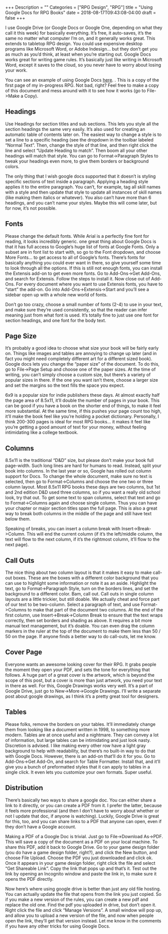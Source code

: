 +++
Description = ""
Categories = ["RPG Design", "RPG"]
title = "Using Google Docs for RPG Books"
date = 2018-08-17T09:43:08-04:00
draft = false
+++

I use Google Drive (or Google Docs or Google One, depending on what they call it
this week) for basically everything. It’s free, it auto-saves, it’s the same no
matter what computer I’m on, and it generally works great. This extends to
tabletop RPG design. You could use expensive desktop programs like Microsoft
Word, or Adobe Indesign… but they don’t get you as much as you’d think, at least
when you’re starting out. Google Docs works great for writing game rules. It’s
basically just like writing in Microsoft Word, except it saves to the cloud, so
you never have to worry about losing your work.

You can see an example of using Google Docs [here](https://docs.google.com/document/d/1UhM0STTGav_CttqvgQG3MQTrpy0lB95WP_M0RNeeIdM/edit?usp=sharing).
. This is a copy of the first
page of my in-progress RPG. Not bad, right? Feel free to make a copy of this
document and mess around with it to see how it works (go to File->Make a Copy).

## Headings

Use Headings for section titles and sub sections. This lets you style all the
section headings the same very easily. It’s also used for creating an automatic
table of contents later on. The easiest way to change a style is to set a line
to a specific heading (see the dropdown in the toolbar labeled “Normal Text”.
Then, change the style of that line, and then right click the line and select
“Update Heading to match”. Then boom all your other headings will match that
style. You can go to Format->Paragraph Styles to tweak your headings even more,
to give them borders or background colors.

The only thing that I wish google docs supported that it doesn’t is styling
specific sections of text inside a paragraph. Applying a heading style applies
it to the entire paragraph. You can’t, for example, tag all skill names with a
style and then update that style to update all instances of skill names (like
making them italics or whatever). You also can’t have more than 6 headings, and
you can’t name your styles. Maybe this will come later, but for now, it’s not
possible.

## Fonts

Please change the default fonts. While Arial is a perfectly fine font for
reading, it looks incredibly generic. one great thing about Google Docs is that
it has full access to Google’s huge list of fonts at Google Fonts. Only a subset
are in font list to start with, so go to the Font dropdown, and choose More
Fonts… to get access to all of Google’s fonts. There’s fonts for basically
anything you could ever want in there, so give yourself some time to look
through all the options. If this is still not enough fonts, you can install the
Extensis add-on to get even more fonts. Go to Add-Ons->Get Add-Ons, and search
for Extensis. Follow the steps to install it. Now close out of Add-Ons. For
every document where you want to use Extensis fonts, you have to “start” the
add-on. Go into Add-Ons->Extensis->Start and you’ll see a sidebar open up with a
whole new world of fonts.

Don’t go too crazy, choose a small number of fonts (2-4) to use in your text,
and make sure they’re used consistently, so that the reader can infer meaning
just from what font is used. It’s totally fine to just use one font for section
headings, and one font for the body text.

## Page Size

It’s probably a good idea to choose what size your book will be fairly early on.
Things like images and tables are annoying to change up later (and in fact you
might need completely different art for a different sized book). Google docs
lets you change the “paper size” of the document. To do this, go to File->Page
Setup and choose one of the paper sizes. At the time of writing, you can’t
simply choose a custom size, but there’s a variety of popular sizes in there. If
the one you want isn’t there, choose a larger size and set the margins so the
text fills the space you expect.

6x9 is a popular size for indie publishers these days. At almost exactly half
the page area of 8.5x11, it’ll double the number of pages in your book. This can
be good if you have a book on the shorter end of things, to make it feel more
substantial. At the same time, if this pushes your page count too high, it’ll
make the book feel like you’re holding a pocket dictionary. Personally, I think
200-300 pages is ideal for most RPG books… it makes it feel like you’re getting
a good amount of text for your money, without feeling intimidating like a
college textbook.

## Columns

8.5x11 is the traditional “D&D” size, but please don’t make your book full
page-width. Such long lines are hard for humans to read. Instead, split your
book into columns. In the last year or so, Google has rolled out column support
for Docs. To change the whole document, make sure no text is selected, then go
to Format->Columns and choose the one two or three column layout. Most 8.5x11
RPG books these days are two columns, but 1st and 2nd edition D&D used three
columns, so if you want a really old school look, try that out. To get some text
to span columns, select that text and go to Format->Columns again and choose
single column. Thus you can have your chapter or major section titles span the
full page. This is also a great way to break both columns in the middle of the
page and still have text below them.

Speaking of breaks, you can insert a column break with Insert->Break->Column.
This will end the current column (if it’s the left/middle column, the text will
flow to the next column, if it’s the rightmost column, it’ll flow to the next
page).

## Call Outs

The nice thing about two column layout is that it makes it easy to make call-out
boxes. These are the boxes with a different color background that you can use to
highlight some information or note it as an aside. Highlight the text, go to
Format->Paragraph Style, turn on the borders lines, and set the background to a
different color. Bam, call out. Call outs in single column layouts are a little
trickier, but still doable. We actually cheat and force part of our text to be
two-column. Select a paragraph of text, and use Format->Columns to make that
part of the document two columns. At the end of the first column, use
Insert->Break->Column Break to ensure that the text wraps correctly, then set
borders and shading as above. It requires a bit more manual text management, but
it’s doable. You can even drag the column markers in the ruler at the top of the
document to make them less than 50 / 50 on the page. If anyone finds a better
way to do call-outs, let me know.

## Cover Page

Everyone wants an awesome looking cover for their RPG. It grabs people the
moment they open your PDF, and sets the tone for everything that follows. A huge
part of a great cover is the artwork, which is beyond the scope of this post,
but a cover is more than just artwork, you need your text in there as well. For
this, Google Drawings works very well. It’s a part of Google Drive, just go to
New->More->Google Drawings. I’ll write a separate post about google drawings, as
I think it’s a pretty great tool for designers.

## Tables

Please folks, remove the borders on your tables. It’ll immediately change them
from looking like a document written in 1998, to something more modern. Tables
are at once useful and a nightmare. They can convey a lot of information, but
large tables can be intimidating and just look nasty. Discretion is advised. I
like making every other row have a light gray background to help with
readability, but there’s no built-in way to do that with Google Docs. However,
there is an add-on that’ll do it for you. Go to Add-Ons->Get Add-On, and search
for Table Formatter. Install that, and it’ll give you a bunch of preformatted
styles that it can apply to tables in a single click. It even lets you customize
your own formats. Super useful.

## Distribution

There’s basically two ways to share a google doc. You can either share a link to
it directly, or you can create a PDF from it. I prefer the latter, because it
feels more professional (and then I don’t have to worry about whether or not I
update that doc, if anyone is watching). Luckily, Google Drive is great for
this, too, and you can share links to a PDF that anyone can open, even if they
don’t have a Google account.

Making a PDF of a Google Doc is trivial. Just go to File->Download As->PDF. This
will save a copy of the document as a PDF on your local machine. To share this
PDF, add it back to Google Drive. Go to your game design folder (you do have a
game design folder, right?), and click the New button, and choose File Upload.
Choose the PDF you just downloaded and click ok. Once it appears in your game
design folder, right click the file and select “Get Shareable Link”. Copy the
link that pops up and that’s it. Test out the link by opening an Incognito
window and paste the link in, to make sure it opens the PDF directly.

Now here’s where using google drive is better than just any old file hosting.
You can actually update the file that opens from the link you just copied. So if
you make a new version of the rules, you can create a new pdf and replace the
old one. Find the pdf you uploaded in drive, but don’t open it. Right click the
file and click “Manage Versions”. A small window will pop up, and allow you to
upload a new version of the file, and now when people open the link, they’ll get
that version instead. Let me know in the comments if you have any other tricks
for using Google Docs.

